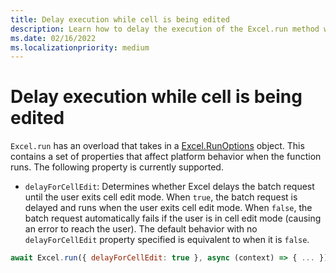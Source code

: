 ```yaml
---
title: Delay execution while cell is being edited
description: Learn how to delay the execution of the Excel.run method when a cell is being edited.
ms.date: 02/16/2022
ms.localizationpriority: medium
---
```



# Delay execution while cell is being edited

`Excel.run` has an overload that takes in a [Excel.RunOptions](/javascript/api/excel/excel.runoptions) object. This contains a set of properties that affect platform behavior when the function runs. The following property is currently supported.

- `delayForCellEdit`: Determines whether Excel delays the batch request until the user exits cell edit mode. When `true`, the batch request is delayed and runs when the user exits cell edit mode. When `false`, the batch request automatically fails if the user is in cell edit mode (causing an error to reach the user). The default behavior with no `delayForCellEdit` property specified is equivalent to when it is `false`.

```js
await Excel.run({ delayForCellEdit: true }, async (context) => { ... });
```
